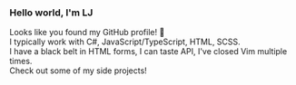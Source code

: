### Hello world, I'm LJ

Looks like you found my GitHub profile! 🎉<br/>
I typically work with C#, JavaScript/TypeScript, HTML, SCSS.<br/>
I have a black belt in HTML forms, I can taste API, I've closed Vim multiple times.<br/>
Check out some of my side projects!<br/>
